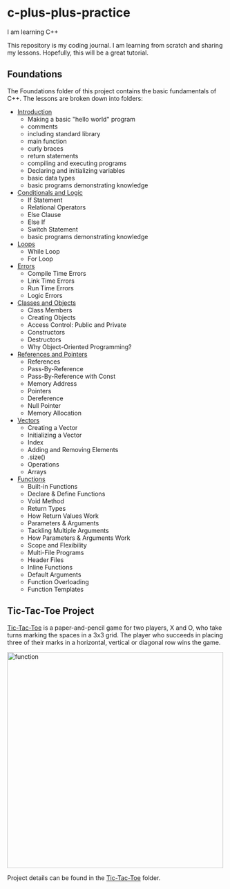 # c-plus-plus-practice
I am learning C++

This repository is my coding journal. I am learning from scratch and sharing my lessons. Hopefully, this will be a great tutorial.

## Foundations

The Foundations folder of this project contains the basic fundamentals of C++. The lessons are broken down into folders:
- [Introduction](https://github.com/keldavis/c-plus-plus-practice/tree/master/foundations/1.%20Introduction)
	- Making a basic "hello world" program
	- comments
	- including standard library
	- main function
	- curly braces
	- return statements
	- compiling and executing programs
	- Declaring and initializing variables
	- basic data types
	- basic programs demonstrating knowledge
- [Conditionals and Logic](https://github.com/keldavis/c-plus-plus-practice/tree/master/foundations/2.%20Conditionals%20and%20Logic)
	- If Statement
	- Relational Operators
	- Else Clause
	- Else If
	- Switch Statement
	- basic programs demonstrating knowledge
- [Loops](https://github.com/keldavis/c-plus-plus-practice/tree/master/foundations/3.%20Loops)
	- While Loop
	- For Loop
- [Errors](https://github.com/keldavis/c-plus-plus-practice/tree/master/foundations/4.%20Errors)
	- Compile Time Errors
	- Link Time Errors
	- Run Time Errors
	- Logic Errors
- [Classes and Objects](https://github.com/keldavis/c-plus-plus-practice/tree/master/foundations/5.%20Classes%20and%20Objects)
	- Class Members
	- Creating Objects
	- Access Control: Public and Private
	- Constructors
	- Destructors
	- Why Object-Oriented Programming?
- [References and Pointers](https://github.com/keldavis/c-plus-plus-practice/tree/master/foundations/6.%20References%20and%20Pointers)
	- References
	- Pass-By-Reference
	- Pass-By-Reference with Const
	- Memory Address
	- Pointers
	- Dereference
	- Null Pointer
	- Memory Allocation
- [Vectors](https://github.com/keldavis/c-plus-plus-practice/tree/master/foundations/7.%20Vectors)
	- Creating a Vector
	- Initializing a Vector
	- Index
	- Adding and Removing Elements
	- .size()
	- Operations
	- Arrays
- [Functions](https://github.com/keldavis/c-plus-plus-practice/tree/master/foundations/8.%20Functions)
	- Built-in Functions
	- Declare & Define Functions
	- Void Method
	- Return Types
	- How Return Values Work
	- Parameters & Arguments
	- Tackling Multiple Arguments
	- How Parameters & Arguments Work
	- Scope and Flexibility
	- Multi-File Programs
	- Header Files
	- Inline Functions
	- Default Arguments
	- Function Overloading
	- Function Templates

## Tic-Tac-Toe Project

[Tic-Tac-Toe](https://en.wikipedia.org/wiki/Tic-tac-toe) is a paper-and-pencil game for two players, X and O, who take turns marking the spaces in a 3x3 grid. The player who succeeds in placing three of their marks in a horizontal, vertical or diagonal row wins the game.

<img src="https://github.com/keldavis/c-plus-plus-practice/blob/master/Tic-tac-toe-animated.gif" alt="function" width="500"/>

Project details can be found in the [Tic-Tac-Toe](https://github.com/keldavis/c-plus-plus-practice/tree/master/Tic-Tac-Toe) folder.